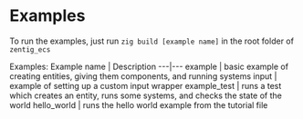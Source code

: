 # Examples
To run the examples, just run `zig build [example name]` in the root folder of `zentig_ecs`

Examples:
Example name | Description
---|---
example | basic example of creating entities, giving them components, and running systems
input | example of setting up a custom input wrapper
example_test | runs a test which creates an entity, runs some systems, and checks the state of the world
hello_world | runs the hello world example from the tutorial file
